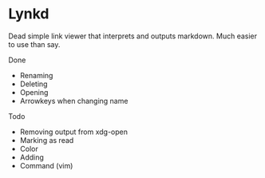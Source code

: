 # Lynkd

Dead simple link viewer that interprets and outputs markdown. Much easier to use than say.

Done
- Renaming
- Deleting
- Opening
- Arrowkeys when changing name

Todo
- Removing output from xdg-open
- Marking as read
- Color
- Adding
- Command (vim)
